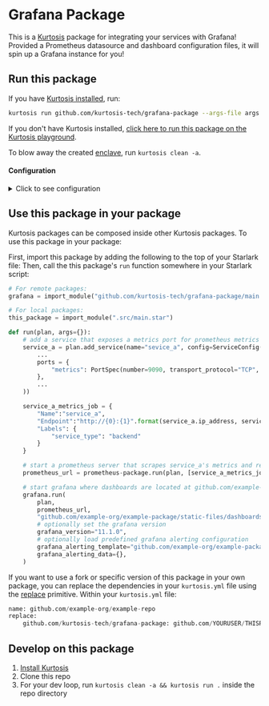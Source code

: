 Grafana Package
============
This is a [Kurtosis](https://github.com/kurtosis-tech/kurtosis/) package for integrating your services with Grafana! Provided a Prometheus datasource and dashboard configuration files, it will spin up a Grafana instance for you!

Run this package
----------------
If you have [Kurtosis installed][install-kurtosis], run:

```bash
kurtosis run github.com/kurtosis-tech/grafana-package --args-file args.json
```

If you don't have Kurtosis installed, [click here to run this package on the Kurtosis playground](https://gitpod.io/?autoStart=true&editor=code#https://github.com/kurtosis-tech/playground-gitpod).

To blow away the created [enclave][enclaves-reference], run `kurtosis clean -a`.

#### Configuration

<details>
    <summary>Click to see configuration</summary>

You can configure this package using the JSON structure below. The default values for each parameter are shown.

NOTE: the `//` lines are not valid JSON; you will need to remove them!

```javascript
{
    // URL of running Prometheus instance that will populate dashboards
    "prometheus_url": "'",

    // Path to Grafana dashboard configurations (usually sitting in repo of the script thats importing this package))
    "grafana_dashboards_location": "",

    // Name for Grafana Dashboard Provider
    // Optional
    "grafana_dashboards_name":"Kurtosis Grafana Dashboards",

}
```

The arguments can then be passed in to `kurtosis run`.

For example:

```bash
kurtosis run github.com/kurtosis-tech/grafana-package '{"prometheus_url":"127.0.0.1:9090", "grafana_dashboards_location:"github.com/example-org/example-package/static-files/dashboards"}'
```

You can also store the JSON args in a file, and use command expansion to slot them in:

```bash
kurtosis run github.com/kurtosis-tech/grafana-package --args-file args.json"
```

</details>

Use this package in your package
--------------------------------
Kurtosis packages can be composed inside other Kurtosis packages. To use this package in your package:

First, import this package by adding the following to the top of your Starlark file:
Then, call the this package's `run` function somewhere in your Starlark script:

```python
# For remote packages: 
grafana = import_module("github.com/kurtosis-tech/grafana-package/main.star") 

# For local packages:
this_package = import_module(".src/main.star")

def run(plan, args={}):
    # add a service that exposes a metrics port for prometheus metrics
    service_a = plan.add_service(name="sevice_a", config=ServiceConfig(
        ...
        ports = {
            "metrics": PortSpec(number=9090, transport_protocol="TCP", application_protocol="http")
        },
        ...
    ))

    service_a_metrics_job = { 
        "Name":"service_a", 
        "Endpoint":"http://{0}:{1}".format(service_a.ip_address, service_a.ports["metrics"].number),
        "Labels": { 
            "service_type": "backend" 
        }
    }

    # start a prometheus server that scrapes service_a's metrics and returns a prom url for querying those metrics
    prometheus_url = prometheus-package.run(plan, [service_a_metrics_job])

    # start grafana where dashboards are located at github.com/example-org/example-package/static-files/dashboards
    grafana.run(
        plan,
        prometheus_url,
        "github.com/example-org/example-package/static-files/dashboards",
        # optionally set the grafana version
        grafana_version="11.1.0",
        # optionally load predefined grafana alerting configuration
        grafana_alerting_template="github.com/example-org/example-package/static-files/alerting.yml.tmpl",
        grafana_alerting_data={},
    )
```

If you want to use a fork or specific version of this package in your own package, you can replace the dependencies in your `kurtosis.yml` file using the [replace](https://docs.kurtosis.com/concepts-reference/kurtosis-yml/#replace) primitive. 
Within your `kurtosis.yml` file:
```python
name: github.com/example-org/example-repo
replace:
    github.com/kurtosis-tech/grafana-package: github.com/YOURUSER/THISREPO@YOURBRANCH
```

Develop on this package
-----------------------
1. [Install Kurtosis][install-kurtosis]
1. Clone this repo
1. For your dev loop, run `kurtosis clean -a && kurtosis run .` inside the repo directory


<!-------------------------------- LINKS ------------------------------->
[install-kurtosis]: https://docs.kurtosis.com/install
[enclaves-reference]: https://docs.kurtosis.com/concepts-reference/enclaves
